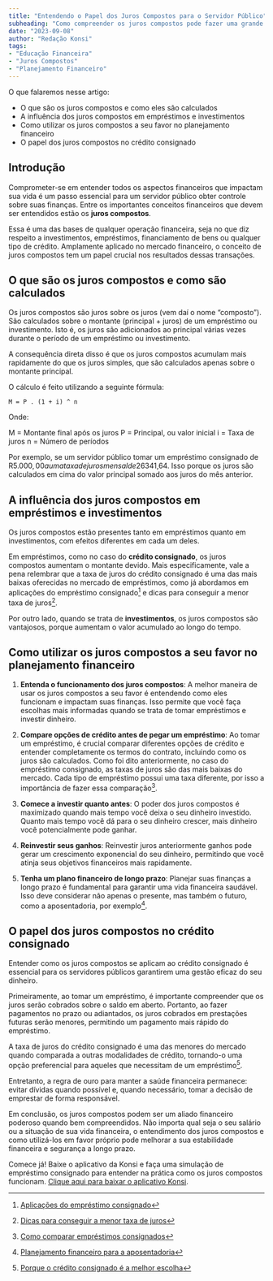 ```yaml
---
title: "Entendendo o Papel dos Juros Compostos para o Servidor Público"
subheading: "Como compreender os juros compostos pode fazer uma grande diferença na sua saúde financeira a longo prazo"
date: "2023-09-08"
author: "Redação Konsi"
tags:
- "Educação Financeira"
- "Juros Compostos"
- "Planejamento Financeiro"
---
```


O que falaremos nesse artigo:
- O que são os juros compostos e como eles são calculados
- A influência dos juros compostos em empréstimos e investimentos
- Como utilizar os juros compostos a seu favor no planejamento financeiro
- O papel dos juros compostos no crédito consignado

## Introdução 

Comprometer-se em entender todos os aspectos financeiros que impactam sua vida é um passo essencial para um servidor público obter controle sobre suas finanças. Entre os importantes conceitos financeiros que devem ser entendidos estão os **juros compostos**.

Essa é uma das bases de qualquer operação financeira, seja no que diz respeito a investimentos, empréstimos, financiamento de bens ou qualquer tipo de crédito. Amplamente aplicado no mercado financeiro, o conceito de juros compostos tem um papel crucial nos resultados dessas transações.

## O que são os juros compostos e como são calculados

Os juros compostos são juros sobre os juros (vem daí o nome “composto”). São calculados sobre o montante (principal + juros) de um empréstimo ou investimento. Isto é, os juros são adicionados ao principal várias vezes durante o período de um empréstimo ou investimento.

A consequência direta disso é que os juros compostos acumulam mais rapidamente do que os juros simples, que são calculados apenas sobre o montante principal.

O cálculo é feito utilizando a seguinte fórmula:

```
M = P . (1 + i) ^ n
```

Onde: 

M = Montante final após os juros
P = Principal, ou valor inicial
i = Taxa de juros
n = Número de períodos

Por exemplo, se um servidor público tomar um empréstimo consignado de R$5.000,00 a uma taxa de juros mensal de 2% (equivalente à taxa anual de 26,8%), e o prazo para pagar é um ano, o valor total a ser pago é de R$6341,64.  Isso porque os juros são calculados em cima do valor principal somado aos juros do mês anterior.

## A influência dos juros compostos em empréstimos e investimentos

Os juros compostos estão presentes tanto em empréstimos quanto em investimentos, com efeitos diferentes em cada um deles.

Em empréstimos, como no caso do **crédito consignado**, os juros compostos aumentam o montante devido. Mais especificamente, vale a pena relembrar que a taxa de juros do crédito consignado é uma das mais baixas oferecidas no mercado de empréstimos, como já abordamos em aplicações do empréstimo consignado[^1^] e dicas para conseguir a menor taxa de juros[^2^].

Por outro lado, quando se trata de **investimentos**, os juros compostos são vantajosos, porque aumentam o valor acumulado ao longo do tempo. 

## Como utilizar os juros compostos a seu favor no planejamento financeiro

1. **Entenda o funcionamento dos juros compostos**: A melhor maneira de usar os juros compostos a seu favor é entendendo como eles funcionam e impactam suas finanças. Isso permite que você faça escolhas mais informadas quando se trata de tomar empréstimos e investir dinheiro.

2. **Compare opções de crédito antes de pegar um empréstimo**: Ao tomar um empréstimo, é crucial comparar diferentes opções de crédito e entender completamente os termos do contrato, incluindo como os juros são calculados. Como foi dito anteriormente, no caso do empréstimo consignado, as taxas de juros são das mais baixas do mercado. Cada tipo de empréstimo possui uma taxa diferente, por isso a importância de fazer essa comparação[^3^].

3. **Comece a investir quanto antes**: O poder dos juros compostos é maximizado quando mais tempo você deixa o seu dinheiro investido. Quanto mais tempo você dá para o seu dinheiro crescer, mais dinheiro você potencialmente pode ganhar.

4. **Reinvestir seus ganhos**: Reinvestir juros anteriormente ganhos pode gerar um crescimento exponencial do seu dinheiro, permitindo que você atinja seus objetivos financeiros mais rapidamente.

5. **Tenha um plano financeiro de longo prazo**: Planejar suas finanças a longo prazo é fundamental para garantir uma vida financeira saudável. Isso deve considerar não apenas o presente, mas também o futuro, como a aposentadoria, por exemplo[^4^].

## O papel dos juros compostos no crédito consignado

Entender como os juros compostos se aplicam ao crédito consignado é essencial para os servidores públicos garantirem uma gestão eficaz do seu dinheiro. 

Primeiramente, ao tomar um empréstimo, é importante compreender que os juros serão cobrados sobre o saldo em aberto. Portanto, ao fazer pagamentos no prazo ou adiantados, os juros cobrados em prestações futuras serão menores, permitindo um pagamento mais rápido do empréstimo.

A taxa de juros do crédito consignado é uma das menores do mercado quando comparada a outras modalidades de crédito, tornando-o uma opção preferencial para aqueles que necessitam de um empréstimo[^5^].

Entretanto, a regra de ouro para manter a saúde financeira permanece: evitar dívidas quando possível e, quando necessário, tomar a decisão de emprestar de forma responsável.

Em conclusão, os juros compostos podem ser um aliado financeiro poderoso quando bem compreendidos. Não importa qual seja o seu salário ou a situação de sua vida financeira, o entendimento dos juros compostos e como utilizá-los em favor próprio pode melhorar a sua estabilidade financeira e segurança a longo prazo.

Comece já! Baixe o aplicativo da Konsi e faça uma simulação de empréstimo consignado para entender na prática como os juros compostos funcionam. [Clique aqui para baixar o aplicativo Konsi](https://konsi.com.br/download).

[^1^]: [Aplicações do empréstimo consignado](http://konsi.com.br/aplicacoes-do-emprestimo-consignado)
[^2^]: [Dicas para conseguir a menor taxa de juros](http://konsi.com.br/dicas-para-conseguir-a-menor-taxa-de-juros)
[^3^]: [Como comparar empréstimos consignados](http://konsi.com.br/comparar-emprestimos-consignados)
[^4^]: [Planejamento financeiro para a aposentadoria](http://konsi.com.br/planejamento-financeiro-para-aposentadoria)
[^5^]: [Porque o crédito consignado é a melhor escolha](http://konsi.com.br/porque-credito-consignado-e-a-melhor-escolha)